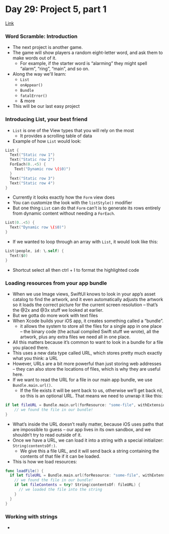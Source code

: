 # Day 29: Project 5, part 1
[Link](https://www.hackingwithswift.com/100/swiftui/29)

### Word Scramble: Introduction
* The next project is another game. 
* The game will show players a random eight-letter word, and ask them to make words out of it.
  * For example, if the starter word is “alarming” they might spell “alarm”, “ring”, “main”, and so on.
* Along the way we'll learn:
  * `List`
  * `onAppear()`
  * `Bundle`
  * `fatalError()`
  * & more
* This will be our last easy project

### Introducing List, your best friend
* `List` is one of the View types that you will rely on the most
  * It provides a scrolling table of data
* Example of how `List` would look:
``` swift
List {
  Text("Static row 1")
  Text("Static row 2")
  ForEach(0..<5) {
    Text("Dynamic row \($0)")
  }
  Text("Static row 3")
  Text("Static row 4")
}
```
* Currently it looks exactly how the `Form` view does
* You can customize the look with the `listStyle()` modifier
*  But one thing `List` can do that `Form` can’t is to generate its rows entirely from dynamic content without needing a `ForEach`.
``` swift
List(0..<5) {
  Text("Dynamic row \($0)")
}
```
* If we wanted to loop through an array with `List`, it would look like this:
``` swift
List(people, id: \.self) {
  Text($0)
}
```
* Shortcut select all then ctrl + I to format the highlighted code

### Loading resources from your app bundle
* When we use Image views, SwiftUI knows to look in your app’s asset catalog to find the artwork, and it even automatically adjusts the artwork so it loads the correct picture for the current screen resolution – that’s the @2x and @3x stuff we looked at earlier.
* But we gotta do more work with text files
* When Xcode builds your iOS app, it creates something called a “bundle”.
  * it allows the system to store all the files for a single app in one place – the binary code (the actual compiled Swift stuff we wrote), all the artwork, plus any extra files we need all in one place.
* All this matters because it’s common to want to look in a bundle for a file you placed there. 
* This uses a new data type called URL, which stores pretty much exactly what you think: a URL
* However, URLs are a bit more powerful than just storing web addresses – they can also store the locations of files, which is why they are useful here.
* If we want to read the URL for a file in our main app bundle, we use `Bundle.main.url()`.
  * If the file exists it will be sent back to us, otherwise we’ll get back nil, so this is an optional URL. That means we need to unwrap it like this:
``` swift
if let fileURL = Bundle.main.url(forResource: "some-file", withExtension: "txt") {
    // we found the file in our bundle!
}
```
* What’s inside the URL doesn’t really matter, because iOS uses paths that are impossible to guess – our app lives in its own sandbox, and we shouldn’t try to read outside of it.
* Once we have a URL, we can load it into a string with a special initializer: `String(contentsOf:)`.
  * We give this a file URL, and it will send back a string containing the contents of that file if it can be loaded.
* This is how we load resources:
``` swift
func loadFile() {
  if let fileURL = Bundle.main.url(forResource: "some-file", withExtension: "txt") {
    // we found the file in our bundle!
    if let fileContents = try? String(contentsOf: fileURL) {
      // we loaded the file into the string
    }
  }
}
```

### Working with strings
* 